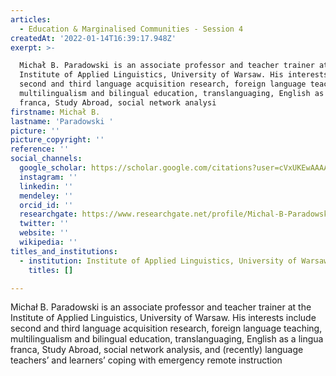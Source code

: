 ```yaml
---
articles:
  - Education & Marginalised Communities - Session 4
createdAt: '2022-01-14T16:39:17.948Z'
exerpt: >-

  Michał B. Paradowski is an associate professor and teacher trainer at the
  Institute of Applied Linguistics, University of Warsaw. His interests include
  second and third language acquisition research, foreign language teaching,
  multilingualism and bilingual education, translanguaging, English as a lingua
  franca, Study Abroad, social network analysi
firstname: Michał B.
lastname: 'Paradowski '
picture: ''
picture_copyright: ''
reference: ''
social_channels:
  google_scholar: https://scholar.google.com/citations?user=cVxUKEwAAAAJ&hl=pl
  instagram: ''
  linkedin: ''
  mendeley: ''
  orcid_id: ''
  researchgate: https://www.researchgate.net/profile/Michal-B-Paradowski
  twitter: ''
  website: ''
  wikipedia: ''
titles_and_institutions:
  - institution: Institute of Applied Linguistics, University of Warsaw, Poland
    titles: []

---
```


Michał B. Paradowski is an associate professor and teacher trainer at the Institute of Applied Linguistics, University of Warsaw. His interests include second and third language acquisition research, foreign language teaching, multilingualism and bilingual education, translanguaging, English as a lingua franca, Study Abroad, social network analysis, and (recently) language teachers’ and learners’ coping with emergency remote instruction
